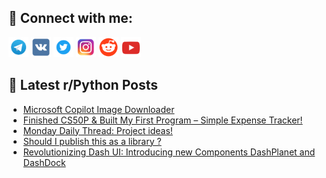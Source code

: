 ## 🔎 Connect with me:
[<img src="https://github.com/bullbesh/bullbesh/blob/main/images/Telegram.png" width="32" height="32" />](https://t.me/bullbesh)
[<img src="https://github.com/bullbesh/bullbesh/blob/main/images/VK.png" width="32" height="32" />](https://vk.com/bullbesh)
[<img src="https://github.com/bullbesh/bullbesh/blob/main/images/Twitter.png" width="32" height="32" />](https://twitter.com/bullbesh1)
[<img src="https://github.com/bullbesh/bullbesh/blob/main/images/Instagram.png" width="32" height="32" />](https://www.instagram.com/bullbesh)
[<img src="https://github.com/bullbesh/bullbesh/blob/main/images/Reddit.png" width="32" height="32" />](https://www.reddit.com/user/bullbesh)
[<img src="https://github.com/bullbesh/bullbesh/blob/main/images/YouTube.png" width="32" height="32" />](https://www.youtube.com/channel/UCtfjRs6uzgq5mfm8S06WTcg)

## 📕 Latest r/Python Posts
<!-- BLOG-POST-LIST:START -->
- [Microsoft Copilot Image Downloader](https://www.reddit.com/r/Python/comments/1j2a8pq/microsoft_copilot_image_downloader/)
- [Finished CS50P &amp; Built My First Program – Simple Expense Tracker!](https://www.reddit.com/r/Python/comments/1j27t72/finished_cs50p_built_my_first_program_simple/)
- [Monday Daily Thread: Project ideas!](https://www.reddit.com/r/Python/comments/1j25eaj/monday_daily_thread_project_ideas/)
- [Should I publish this as a library ?](https://www.reddit.com/r/Python/comments/1j21loy/should_i_publish_this_as_a_library/)
- [Revolutionizing Dash UI: Introducing new Components DashPlanet and DashDock](https://www.reddit.com/r/Python/comments/1j20s6l/revolutionizing_dash_ui_introducing_new/)
<!-- BLOG-POST-LIST:END -->
